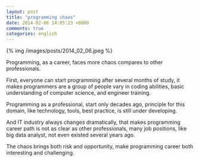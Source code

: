 ```yaml
---
layout: post
title: "programming chaos"
date: 2014-02-06 14:05:23 +0800
comments: true
categories: english
---
```


{% img /images/posts/2014_02_06.jpeg %}


Programming, as a career, faces more chaos compares to other professionals.

First, everyone can start programming after several months of study, it makes programmers are a group of people vary in coding abilities, basic understanding of computer science, and engineer training.

Programming as a professional, start only decades ago, principle for this domain, like technology, tools, best practice, is still under developing.

And IT industry always changes dramatically, that makes programming career path is not as clear as other professionals, many job positions, like big data analyst, not even existed several years ago.

The chaos brings both risk and opportunity, make programming career both interesting and challenging.


